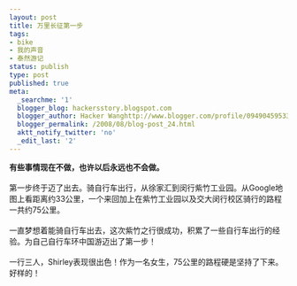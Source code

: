 ```yaml
---
layout: post
title: 万里长征第一步
tags:
- bike
- 我的声音
- 泰然游记
status: publish
type: post
published: true
meta:
  _searchme: '1'
  blogger_blog: hackersstory.blogspot.com
  blogger_author: Hacker Wanghttp://www.blogger.com/profile/09490459533264275905noreply@blogger.com
  blogger_permalink: /2008/08/blog-post_24.html
  aktt_notify_twitter: 'no'
  _edit_last: '2'
---
```

<span style="font-weight:bold;">有些事情现在不做，也许以后永远也不会做。</span><br /><br />第一步终于迈了出去。骑自行车出行，从徐家汇到闵行紫竹工业园。从Google地图上看距离约33公里，一个来回加上在紫竹工业园以及交大闵行校区骑行的路程一共约75公里。<br /><br />一直梦想着能骑自行车出去，这次紫竹之行很成功，积累了一些自行车出行的经验。为自己自行车环中国游迈出了第一步！<br /><br />一行三人，Shirley表现很出色！作为一名女生，75公里的路程硬是坚持了下来。好样的！
